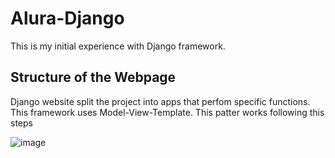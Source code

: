 # Alura-Django
This is my initial experience with Django framework.

## Structure of the Webpage

Django website split the project into apps that perfom specific functions. This framework uses Model-View-Template. This patter works following this steps


![image](https://user-images.githubusercontent.com/84158231/208430934-36c59ad8-e6e6-4c7f-b444-ff22cf4fafcf.png)





